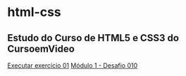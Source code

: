# html-css
 Estudo do Curso de HTML5 e CSS3 do CursoemVideo
------------------------------------------------

<a href="https://luizsantosgh.github.io/html-css/exercicios/Modulo-1/ex001/index.html"  target="_blank">Executar exercício 01</a>
<a href="https://luizsantosgh.github.io/html-css/exercicios/Modulo-2/M2d010/android.html">Módulo 1 - Desafio 010</a>
